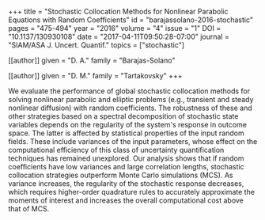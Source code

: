 +++
title   = "Stochastic Collocation Methods for Nonlinear Parabolic Equations with Random Coefficients"
id      = "barajassolano-2016-stochastic"
pages   = "475-494"
year    = "2016"
volume  = "4"
issue   = "1"
DOI     = "10.1137/130930108"
date    = "2017-04-11T09:50:28-07:00"
journal = "SIAM/ASA J. Uncert. Quantif."
topics  = ["stochastic"]

[[author]]
	given = "D. A."
	family = "Barajas-Solano"

[[author]]
	given = "D. M."
	family = "Tartakovsky"
+++

We evaluate the performance of global stochastic collocation methods for solving nonlinear parabolic and elliptic problems (e.g., transient and steady nonlinear diffusion) with random coefficients.  The robustness of these and other strategies based on a spectral decomposition of stochastic state variables depends on the regularity of the system's response in outcome space.  The latter is affected by statistical properties of the input random fields.  These include variances of the input parameters, whose effect on the computational efficiency of this class of uncertainty quantification techniques has remained unexplored.  Our analysis shows that if random coefficients have low variances and large correlation lengths, stochastic collocation strategies outperform Monte Carlo simulations (MCS).  As variance increases, the regularity of the stochastic response decreases, which requires higher-order quadrature rules to accurately approximate the moments of interest and increases the overall computational cost above that of MCS.
